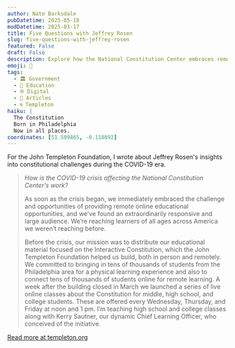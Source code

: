 ```yaml
---
author: Nate Barksdale
pubDatetime: 2025-05-18
modDatetime: 2025-03-17
title: Five Questions with Jeffrey Rosen
slug: five-questions-with-jeffrey-rosen
featured: False
draft: False
description: Explore how the National Constitution Center embraces remote education and reaches new audiences, as Jeffrey Rosen discusses constitutional challenges during COVID-19.
emoji: 📝
tags:
  - 🏛️ Government
  - 🏫 Education
  - 🌐 Digital
  - 📖 Articles
  - 🌀 Templeton
haiku: |
  The Constitution
  Born in Philadelphia
  Now in all places.
coordinates: [51.509865, -0.118092]
---
```


For the John Templeton Foundation, I wrote about Jeffrey Rosen's insights into constitutional challenges during the COVID-19 era.

> _How is the COVID-19 crisis affecting the National Constitution Center’s work?_
>
> As soon as the crisis began, we immediately embraced the challenge and opportunities of providing remote online educational opportunities, and we’ve found an extraordinarily responsive and large audience. We’re reaching learners of all ages across America we weren’t reaching before.
>
> Before the crisis, our mission was to distribute our educational material focused on the Interactive Constitution, which the John Templeton Foundation helped us build, both in person and remotely. We committed to bringing in tens of thousands of students from the Philadelphia area for a physical learning experience and also to connect tens of thousands of students online for remote learning. A week after the building closed in March we launched a series of live online classes about the Constitution for middle, high school, and college students. These are offered every Wednesday, Thursday, and Friday at noon and 1 pm. I’m teaching high school and college classes along with Kerry Sautner, our dynamic Chief Learning Officer, who conceived of the initiative.

[Read more at templeton.org](https://www.templeton.org/news/qa-five-questions-with-jeffrey-rosen)
